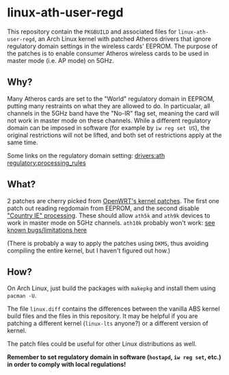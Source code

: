 # linux-ath-user-regd

This repository contain the `PKGBUILD` and associated files for `linux-ath-user-regd`, an Arch Linux kernel with patched Atheros drivers that ignore regulatory domain settings in the wireless cards' EEPROM. The purpose of the patches is to enable consumer Atheros wireless cards to be used in master mode (i.e. AP mode) on 5GHz.

## Why?

Many Atheros cards are set to the "World" regulatory domain in EEPROM, putting many restraints on what they are allowed to do. In particualar, all channels in the 5GHz band have the "No-IR" flag set, meaning the card will not work in master mode on these channels. While a different regulatory domain can be imposed in software (for example by `iw reg set US`), the original restrictions will not be lifted, and both set of restrictions apply at the same time.

Some links on the regulatory domain setting: [drivers:ath][1] [regulatory:processing_rules][2]

## What?

2 patches are cherry picked from [OpenWRT's kernel patches][3]. The first one patch out reading regdomain from EEPROM, and the second disable ["Country IE" processing][2]. These should allow `ath5k` and `ath9k` devices to work in master mode on 5GHz channels. `ath10k` probably won't work: [see known bugs/limitations here][4]

(There is probably a way to apply the patches using `DKMS`, thus avoiding compiling the entire kernel, but I haven't figured out how.)

## How?

On Arch Linux, just build the packages with `makepkg` and install them using `pacman -U`.

The file `linux.diff` contains the differences between the vanilla ABS kernel build files and the files in this repository. It may be helpful if you are patching a different kernel (`linux-lts` anyone?) or a different version of kernel.

The patch files could be useful for other Linux distributions as well.

**Remember to set regulatory domain in software (`hostapd`, `iw reg set`, etc.) in order to comply with local regulations!**



[1]: https://wireless.wiki.kernel.org/en/users/Drivers/ath

[2]: https://wireless.wiki.kernel.org/en/developers/Regulatory/processing_rules

[3]: https://dev.openwrt.org/browser/trunk/package/kernel/mac80211/patches

[4]: http://linuxwireless.org/en/users/Drivers/ath10k/
